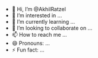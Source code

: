 - 👋 Hi, I’m @AkhilRatzel
- 👀 I’m interested in ...
- 🌱 I’m currently learning ...
- 💞️ I’m looking to collaborate on ...
- 📫 How to reach me ...
- 😄 Pronouns: ...
- ⚡ Fun fact: ...

<!---
AkhilRatzel/AkhilRatzel is a ✨ special ✨ repository because its `README.md` (this file) appears on your GitHub profile.
You can click the Preview link to take a look at your changes.
--->
